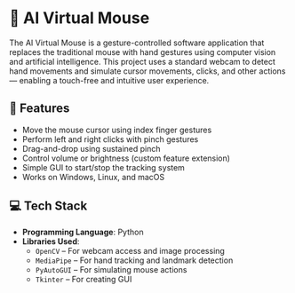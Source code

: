 # 🤖 AI Virtual Mouse

The AI Virtual Mouse is a gesture-controlled software application that replaces the traditional mouse with hand gestures using computer vision and artificial intelligence. This project uses a standard webcam to detect hand movements and simulate cursor movements, clicks, and other actions — enabling a touch-free and intuitive user experience.

## 🧠 Features

- Move the mouse cursor using index finger gestures
- Perform left and right clicks with pinch gestures
- Drag-and-drop using sustained pinch
- Control volume or brightness (custom feature extension)
- Simple GUI to start/stop the tracking system
- Works on Windows, Linux, and macOS

## 💻 Tech Stack

- **Programming Language**: Python
- **Libraries Used**:
  - `OpenCV` – For webcam access and image processing
  - `MediaPipe` – For hand tracking and landmark detection
  - `PyAutoGUI` – For simulating mouse actions
  - `Tkinter` – For creating GUI
  

